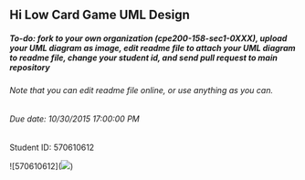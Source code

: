 ## Hi Low Card Game UML Design
##### To-do: fork to your own organization (cpe200-158-sec1-0XXX), upload your UML diagram as image, edit readme file to attach your UML diagram to readme file, change your student id, and send pull request to main repository
###### Note that you can edit readme file online, or use anything as you can.
###### Due date: 10/30/2015 17:00:00 PM

 Student ID: 570610612
 
 ![570610612](<a href="http://www.mx7.com/view2/yH750wXt5yNa601T" target="_blank"><img border="0" src="http://www.mx7.com/i/9e7/bb2gXY.png" /></a>)

